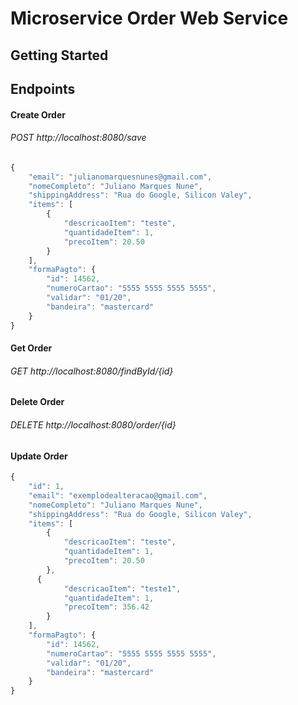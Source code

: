 # Microservice Order Web Service

## Getting Started

## Endpoints
#### Create Order
###### POST http://localhost:8080/save
```javascript
{
    "email": "julianomarquesnunes@gmail.com",
    "nomeCompleto": "Juliano Marques Nune",
    "shippingAddress": "Rua do Google, Silicon Valey",
    "items": [
    	{
    		"descricaoItem": "teste",
    		"quantidadeItem": 1,
    		"precoItem": 20.50
    	}	
    ],
    "formaPagto": {
    	"id": 14562,
    	"numeroCartao": "5555 5555 5555 5555",
    	"validar": "01/20",
    	"bandeira": "mastercard"
    }
}
```

#### Get Order
###### GET http://localhost:8080/findById/{id}

#### Delete Order
###### DELETE http://localhost:8080/order/{id}

#### Update Order

```javascript
{
    "id": 1,
    "email": "exemplodealteracao@gmail.com",
    "nomeCompleto": "Juliano Marques Nune",
    "shippingAddress": "Rua do Google, Silicon Valey",
    "items": [
    	{
    		"descricaoItem": "teste",
    		"quantidadeItem": 1,
    		"precoItem": 20.50
    	},
      {
    		"descricaoItem": "teste1",
    		"quantidadeItem": 1,
    		"precoItem": 356.42
    	}	
    ],
    "formaPagto": {
    	"id": 14562,
    	"numeroCartao": "5555 5555 5555 5555",
    	"validar": "01/20",
    	"bandeira": "mastercard"
    }
}
```
